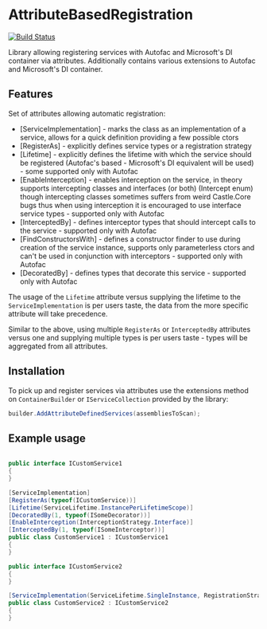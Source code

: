 # AttributeBasedRegistration

[![Build Status](https://github.com/MikyM/AttributeBasedRegistration/actions/workflows/release.yml/badge.svg)](https://github.com/MikyM/AttributeBasedRegistration/actions)

Library allowing registering services with Autofac and Microsoft's DI container via attributes. Additionally contains various extensions to Autofac and Microsoft's DI container.

## Features

Set of attributes allowing automatic registration:

- [ServiceImplementation] - marks the class as an implementation of a service, allows for a quick definition providing a few possible ctors
- [RegisterAs] - explicitly defines service types or a registration strategy
- [Lifetime] - explicitly defines the lifetime with which the service should be registered (Autofac's based - Microsoft's DI equivalent will be used) - some supported only with Autofac
- [EnableInterception] - enables interception on the service, in theory supports intercepting classes and interfaces (or both) (Intercept enum) though intercepting classes sometimes suffers from weird Castle.Core bugs thus when using interception it is encouraged to use interface service types - supported only with Autofac
- [InterceptedBy] - defines interceptor types that should intercept calls to the service - supported only with Autofac
- [FindConstructorsWith] - defines a constructor finder to use during creation of the service instance, supports only parameterless ctors and can't be used in conjunction with interceptors - supported only with Autofac
- [DecoratedBy] - defines types that decorate this service - supported only with Autofac

The usage of the `Lifetime` attribute versus supplying the lifetime to the `ServiceImplementation` is per users taste, the data from the more specific attribute will take precedence.

Similar to the above, using multiple `RegisterAs` or `InterceptedBy` attributes versus one and supplying multiple types is per users taste - types will be aggregated from all attributes.

## Installation

To pick up and register services via attributes use the extensions method on `ContainerBuilder` or `IServiceCollection` provided by the library:

```csharp
builder.AddAttributeDefinedServices(assembliesToScan);
```

## Example usage

```csharp

public interface ICustomService1
{
}

[ServiceImplementation]
[RegisterAs(typeof(ICustomService))]
[Lifetime(ServiceLifetime.InstancePerLifetimeScope)]
[DecoratedBy(1, typeof(ISomeDecorator))]
[EnableInterception(InterceptionStrategy.Interface)]
[InterceptedBy(1, typeof(ISomeInterceptor))]
public class CustomService1 : ICustomService1
{
}

public interface ICustomService2
{
}

[ServiceImplementation(ServiceLifetime.SingleInstance, RegistrationStrategy.AsConventionNamedInterface)]
public class CustomService2 : ICustomService2
{
}

```
